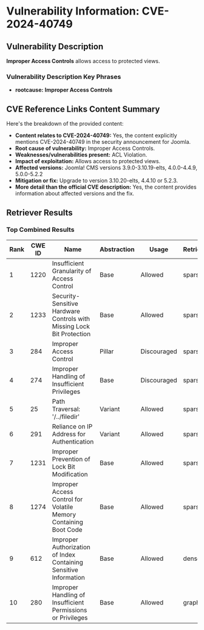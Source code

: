 # Vulnerability Information: CVE-2024-40749

## Vulnerability Description
**Improper Access Controls** allows access to protected views.

### Vulnerability Description Key Phrases
- **rootcause:** **Improper Access Controls**

## CVE Reference Links Content Summary
Here's the breakdown of the provided content:

*   **Content relates to CVE-2024-40749:** Yes, the content explicitly mentions CVE-2024-40749 in the security announcement for Joomla.
*   **Root cause of vulnerability:** Improper Access Controls.
*   **Weaknesses/vulnerabilities present:** ACL Violation.
*   **Impact of exploitation:** Allows access to protected views.
*   **Affected versions:** Joomla! CMS versions 3.9.0-3.10.19-elts, 4.0.0-4.4.9, 5.0.0-5.2.2
*   **Mitigation or fix:** Upgrade to version 3.10.20-elts, 4.4.10 or 5.2.3.
*   **More detail than the official CVE description:** Yes, the content provides information about affected versions and the fix.

## Retriever Results

### Top Combined Results

| Rank | CWE ID | Name | Abstraction | Usage  | Retrievers | Individual Scores |
|------|--------|------|-------------|-------|------------|-------------------|
| 1 | 1220 | Insufficient Granularity of Access Control | Base | Allowed | sparse | 0.077 |
| 2 | 1233 | Security-Sensitive Hardware Controls with Missing Lock Bit Protection | Base | Allowed | sparse | 0.076 |
| 3 | 284 | Improper Access Control | Pillar | Discouraged | sparse | 0.071 |
| 4 | 274 | Improper Handling of Insufficient Privileges | Base | Discouraged | sparse | 0.071 |
| 5 | 25 | Path Traversal: '/../filedir' | Variant | Allowed | sparse | 0.071 |
| 6 | 291 | Reliance on IP Address for Authentication | Variant | Allowed | sparse | 0.071 |
| 7 | 1231 | Improper Prevention of Lock Bit Modification | Base | Allowed | sparse | 0.070 |
| 8 | 1274 | Improper Access Control for Volatile Memory Containing Boot Code | Base | Allowed | sparse | 0.070 |
| 9 | 612 | Improper Authorization of Index Containing Sensitive Information | Base | Allowed | dense | 0.511 |
| 10 | 280 | Improper Handling of Insufficient Permissions or Privileges  | Base | Allowed | graph | 0.002 |

